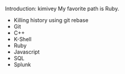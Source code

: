 Introduction: kimivey
My favorite path is Ruby.
* Killing history using git rebase
* Git
* C++
* K-Shell
* Ruby
* Javascript
* SQL
* Splunk
